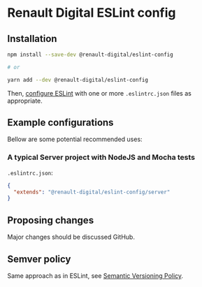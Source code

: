 # Renault Digital ESLint config

## Installation

```sh
npm install --save-dev @renault-digital/eslint-config

# or

yarn add --dev @renault-digital/eslint-config
```

Then, [configure ESLint](https://eslint.org/docs/user-guide/configuring) with one or more `.eslintrc.json` files as
appropriate.

## Example configurations

Bellow are some potential recommended uses:

### A typical Server project with NodeJS and Mocha tests

`.eslintrc.json`:

```json
{
  "extends": "@renault-digital/eslint-config/server"
}
```

## Proposing changes

Major changes should be discussed GitHub.

## Semver policy

Same approach as in ESLint, see [Semantic Versioning Policy](https://github.com/eslint/eslint#user-content-semantic-versioning-policy).
